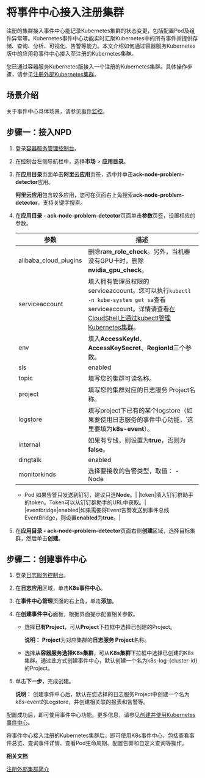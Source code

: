# 将事件中心接入注册集群

注册的集群接入事件中心能记录Kubernetes集群的状态变更，包括配置Pod及组件异常等。Kubernetes事件中心功能实时汇聚Kubernetes中的所有事件并提供存储、查询、分析、可视化、告警等能力。本文介绍如何通过容器服务Kubernetes版中的应用将事件中心接入至注册的Kubernetes集群。

您已通过容器服务Kubernetes版接入一个注册的Kubernetes集群。具体操作步骤，请参见[注册外部Kubernetes集群](/intl.zh-CN/Kubernetes集群用户指南/多云混合云管理/注册外部Kubernetes集群.md)。

## 场景介绍

关于事件中心具体场景，请参见[事件监控](/intl.zh-CN/Kubernetes集群用户指南/可观测性/监控管理/事件监控.md)。

## 步骤一：接入NPD

1.  登录[容器服务管理控制台](https://cs.console.aliyun.com)。

2.  在控制台左侧导航栏中，选择**市场** \> **应用目录**。

3.  在**应用目录**页面单击**阿里云应用**页签，选中并单击**ack-node-problem-detector**应用。

    **阿里云应用**包含较多应用，您可在页面右上角搜索**ack-node-problem-detector**，支持关键字搜索。

4.  在**应用目录 - ack-node-problem-detector**页面单击**参数**页签，设置相应的参数。

    |参数|描述|
    |--|--|
    |alibaba\_cloud\_plugins|删除**ram\_role\_check**。另外，当机器没有GPU卡时，删除**nvidia\_gpu\_check**。 |
    |serviceaccount|填入拥有管理员权限的serviceaccount。您可以执行`kubectl -n kube-system get sa`查看serviceaccount。详情请查看[在CloudShell上通过kubectl管理Kubernetes集群](/intl.zh-CN/Kubernetes集群用户指南/集群管理/连接集群/在CloudShell上通过kubectl管理Kubernetes集群.md)。|
    |env|填入**AccessKeyId**、**AccessKeySecret**、**RegionId**三个参数。|
    |sls|enabled|如果需要将Event归档到日志服务，则设置**enabled**为**true**。|
    |topic|填写您的集群可读名称。|
    |project|填写您的集群对应的日志服务 Project名称。|
    |logstore|填写project下已有的某个logstore（如果要使用日志服务的事件中心功能，˙这里要填为**k8s-event**）。|
    |internal|如果有专线，则设置为**true**，否则为**false**。|
    |dingtalk|enabled|如果需要将Event告警发送到钉钉群，则设置**enabled**为**true**。|
    |monitorkinds|选择要接收的告警类型，取值：    -   Node
    -   Pod
如果告警只发送到钉钉，建议只选**Node**。|
    |token|填入钉钉群助手的token。Token可以从钉钉群助手的URL中获取。|
    |eventbridge|enabled|如果需要将Event告警发送到事件总线EventBridge，则设置**enabled**为**true**。|

5.  在**应用目录 - ack-node-problem-detector**页面右侧**创建**区域，选择目标集群，然后单击**创建**。


## 步骤二：创建事件中心

1.  登录[日志服务控制台](https://sls.console.aliyun.com)。

2.  在**日志应用**区域，单击**K8s事件中心**。

3.  在**事件中心管理**页面的右上角，单击**添加**。

4.  在**创建事件中心**面板，根据界面提示配置相关参数。

    -   选择**已有Project**，可从**Project**下拉框中选择已创建的Project。

        **说明：** **Project**为对应集群的**日志服务 Project**名称。

    -   选择**从容器服务选择K8s集群**，可从**K8s集群**下拉框中选择已创建的K8s集群。通过此方式创建事件中心，默认创建一个名为k8s-log-\{cluster-id\}的Project。
5.  单击**下一步**，完成创建。

    **说明：** 创建事件中心后，默认在您选择的日志服务Project中创建一个名为k8s-event的Logstore，并创建相关联的报表和告警等。


配置成功后，即可使用事件中心功能。更多信息，请参见[创建并使用Kubernetes事件中心](/intl.zh-CN/应用中心（App）/K8S事件中心/创建并使用Kubernetes事件中心.md)。

将事件中心接入注册的Kubernetes集群后，即可使用K8s事件中心，包括查看事件总览、查询事件详情、查看Pod生命周期、配置告警和自定义查询等操作。

**相关文档**  


[注册外部集群简介](/intl.zh-CN/Kubernetes集群用户指南/多云混合云管理/注册外部集群简介.md)

